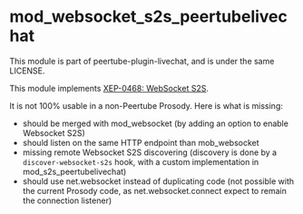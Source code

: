 <!--
SPDX-FileCopyrightText: 2024 John Livingston <https://www.john-livingston.fr/>

SPDX-License-Identifier: AGPL-3.0-only
-->

# mod_websocket_s2s_peertubelivechat

This module is part of peertube-plugin-livechat, and is under the same LICENSE.

This module implements [XEP-0468: WebSocket S2S](https://xmpp.org/extensions/xep-0468.html).

It is not 100% usable in a non-Peertube Prosody. Here is what is missing:

* should be merged with mod_websocket (by adding an option to enable Websocket S2S)
* should listen on the same HTTP endpoint than mob_websocket
* missing remote Websocket S2S discovering (discovery is done by a `discover-websocket-s2s` hook, with a custom implementation in mod_s2s_peertubelivechat)
* should use net.websocket instead of duplicating code (not possible with the current Prosody code, as net.websocket.connect expect to remain the connection listener)
